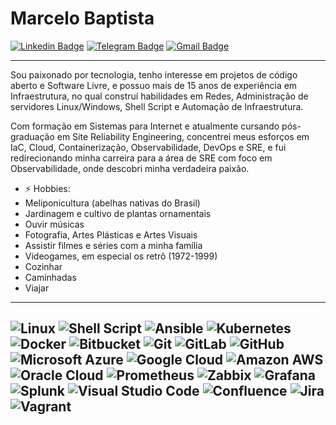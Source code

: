 # Marcelo Baptista

[![Linkedin Badge](https://img.shields.io/badge/-LinkedIn-blue?style=for-the-badge&logo=Linkedin&logoColor=white&link=https://www.linkedin.com/in/marcelocbaptista/)](https://www.linkedin.com/in/marcelocbaptista/)
[![Telegram Badge](https://img.shields.io/badge/-Telegram-1ca0f1?style=for-the-badge&labelColor=1ca0f1&logo=telegram&logoColor=white&link=https://telegram.me/marcelobaptista)](https://telegram.me/marcelobaptista)
[![Gmail Badge](https://img.shields.io/badge/-Gmail-c14438?style=for-the-badge&logo=Gmail&logoColor=white&link=mailto:marcelocbaptista@gmail.com)](mailto:marcelocbaptista@gmail.com)

---

Sou paixonado por tecnologia, tenho interesse em projetos de código aberto e Software Livre, e possuo mais de 15 anos de experiência em Infraestrutura, no qual construí habilidades em Redes, Administração de servidores Linux/Windows, Shell Script e Automação de Infraestrutura.

Com formação em Sistemas para Internet e atualmente cursando pós-graduação em Site Reliability Engineering, concentrei meus esforços em IaC, Cloud, Containerização, Observabilidade, DevOps e SRE, e fui redirecionando minha carreira para a área de SRE com foco em Observabilidade, onde descobri minha verdadeira paixão. 
  
- ⚡ Hobbies:
- Meliponicultura (abelhas nativas do Brasil)
- Jardinagem e cultivo de plantas ornamentais
- Ouvir músicas
- Fotografia, Artes Plásticas e Artes Visuais
- Assistir filmes e séries com a minha família
- Videogames, em especial os retrô (1972-1999)
- Cozinhar
- Caminhadas
- Viajar 
---
 
  ![Linux](https://img.shields.io/badge/-Linux-16C60C?style=for-the-badge&logo=linux&logoColor=white)
  ![Shell Script](https://img.shields.io/badge/-Shell%20Script-black?style=for-the-badge&logo=shell&logoColor=white)
  ![Ansible](https://img.shields.io/badge/-Ansible-grey?style=for-the-badge&logo=ansible&logoColor=white)
  ![Kubernetes](https://img.shields.io/badge/kubernetes-%23326ce5.svg?style=for-the-badge&logo=kubernetes&logoColor=white)
  ![Docker](https://img.shields.io/badge/-Docker-46a2f1?style=for-the-badge&logo=docker&logoColor=white)
  ![Bitbucket](https://img.shields.io/badge/bitbucket-%230047B3.svg?style=for-the-badge&logo=bitbucket&logoColor=white)
  ![Git](https://img.shields.io/badge/-Git-F1502F?style=for-the-badge&logo=git&logoColor=white)
  ![GitLab](https://img.shields.io/badge/-GitLab-eeeded?style=for-the-badge&logo=gitlab&logoColor=black)
  ![GitHub](https://img.shields.io/badge/-GitHub-lightgrey?style=for-the-badge&logo=github&logoColor=white)
  ![Microsoft Azure](https://img.shields.io/badge/-Microsof%20Azure-008AD7?style=for-the-badge&logo=windows&logoColor=white)
  ![Google Cloud](https://img.shields.io/badge/GoogleCloud-%234285F4.svg?style=for-the-badge&logo=google-cloud&logoColor=white)
  ![Amazon AWS](https://img.shields.io/badge/-AWS-black?style=for-the-badge&logo=amazon-aws&logoColor=FF9900)
  ![Oracle Cloud](https://img.shields.io/badge/-Oracle%20Cloud-red?style=for-the-badge&logo=oracle&logoColor=white)
  ![Prometheus](https://img.shields.io/badge/Prometheus-E6522C?style=for-the-badge&logo=Prometheus&logoColor=white)
  ![Zabbix](https://img.shields.io/badge/-Zabbix-red?style=for-the-badge&logo=zabbix&logoColor=white)
  ![Grafana](https://img.shields.io/badge/-Grafana-orange?style=for-the-badge&logo=grafana&logoColor=white)
  ![Splunk](https://img.shields.io/badge/splunk-%23000000.svg?style=for-the-badge&logo=splunk&logoColor=white)
  ![Visual Studio Code](https://img.shields.io/badge/Visual%20Studio%20Code-0078d7.svg?style=for-the-badge&logo=visual-studio-code&logoColor=white)
  ![Confluence](https://img.shields.io/badge/confluence-%23172BF4.svg?style=for-the-badge&logo=confluence&logoColor=white)
  ![Jira](https://img.shields.io/badge/jira-%230A0FFF.svg?style=for-the-badge&logo=jira&logoColor=white)
  ![Vagrant](https://img.shields.io/badge/vagrant-%231563FF.svg?style=for-the-badge&logo=vagrant&logoColor=white)
---  
  
  
